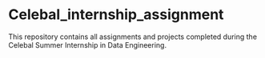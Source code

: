 # Celebal_internship_assignment
 This repository contains all assignments and projects completed during the Celebal Summer Internship in Data Engineering.
